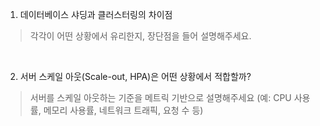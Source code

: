 1. 데이터베이스 샤딩과 클러스터링의 차이점
> 각각이 어떤 상황에서 유리한지, 장단점을 들어 설명해주세요.

<br>

2. 서버 스케일 아웃(Scale-out, HPA)은 어떤 상황에서 적합할까?
> 서버를 스케일 아웃하는 기준을 메트릭 기반으로 설명해주세요
(예: CPU 사용률, 메모리 사용률, 네트워크 트래픽, 요청 수 등)
